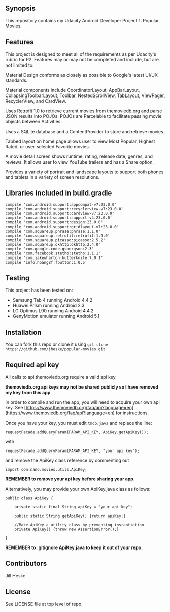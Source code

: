 ## Synopsis

This repository contains my Udacity Android Developer Project 1: Popular Movies.


## Features

This project is designed to meet all of the requirements as per Udacity's rubric for P2.  Features may or may not be completed and include, but are not limited to:

Material Design conforms as closely as possible to Google's latest UI/UX standards. 

Material components include CoordinatorLayout, AppBarLayout, CollapsingToolbarLayout, Toolbar, NestedScrollView, TabLayout, ViewPager, RecyclerView, and CardView.

Uses Retrofit 1.0 to retrieve current movies from themoviedb.org and parse JSON results into POJOs.  POJOs are Parcelable to facilitate passing movie objects between Activities.

Uses a SQLite database and a ContentProvider to store and retrieve movies.

Tabbed layout on home page allows user to view Most Popular, Highest Rated, or user-selected Favorite movies.

A movie detail screen shows runtime, rating, release date, genres, and reviews.  It allows user to view YouTube trailers and has a Share option.
 
Provides a variety of portrait and landscape layouts to support both phones and tablets in a variety of screen resolutions.

## Libraries included in build.gradle

    compile 'com.android.support:appcompat-v7:23.0.0'
    compile 'com.android.support:recyclerview-v7:23.0.0'
    compile 'com.android.support:cardview-v7:23.0.0'
    compile 'com.android.support:support-v4:23.0.0'
    compile 'com.android.support:design:23.0.0'
    compile 'com.android.support:gridlayout-v7:23.0.0'
    compile 'com.squareup.phrase:phrase:1.1.0'
    compile 'com.squareup.retrofit:retrofit:1.9.0'
    compile 'com.squareup.picasso:picasso:2.5.2'
    compile 'com.squareup.okhttp:okhttp:2.4.0'
    compile 'com.google.code.gson:gson:2.3'
    compile 'com.facebook.stetho:stetho:1.1.1'
    compile 'com.jakewharton:butterknife:7.0.1'
    compile 'info.hoang8f:fbutton:1.0.5'

## Testing

This project has been tested on:

* Samsung Tab 4 running Android 4.4.2
* Huawei Prism running Android 2.3
* LG Optimus L90 running Android 4.4.2
* GenyMotion emulator running Android 5.1
			
## Installation

You can fork this repo or clone it using `git clone https://github.com/jheske/popular-movies.git`


## Required api key

All calls to api.themoviedb.org require a valid api key. 
 
**themoviedb.org api keys may not be shared publicly so I have removed my key from this app**

In order to compile and run the app, you will need to acquire your own api key.  See [https://www.themoviedb.org/faq/api?language=en](https://www.themoviedb.org/faq/api?language=en) for instructions.

    
Once you have your key, you must edit `tmdb.java` and replace the line:

    requestFacade.addQueryParam(PARAM_API_KEY, ApiKey.getApiKey());

with

    requestFacade.addQueryParam(PARAM_API_KEY, "your api key");

and remove the ApiKey class reference by commenting out

	import com.nano.movies.utils.ApiKey;
    
**REMEMBER to remove your api key before sharing your app.**

Alternatively, you may provide your own ApiKey.java class as follows:
    
    public class ApiKey {

    	private static final String apiKey = "your api key";

    	public static String getApiKey() {return apiKey;}

    	//Make ApiKey a utility class by preventing instantiation.
    	private ApiKey() {throw new AssertionError();}

    }

**REMEMBER to .gitignore ApiKey.java to keep it out of your repo.**


## Contributors

Jill Heske

## License

See LICENSE file at top level of repo.